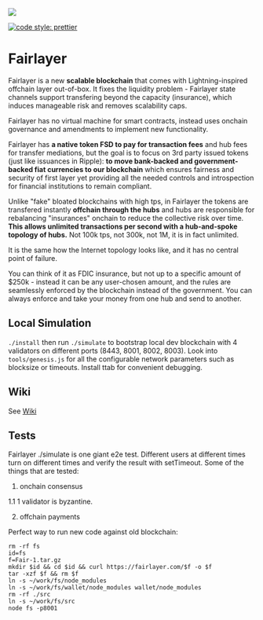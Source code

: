 <img src='https://imgur.com/VksHmn2.jpg' />

[![code style: prettier](https://img.shields.io/badge/code_style-prettier-ff69b4.svg?style=flat-square)](https://github.com/prettier/prettier)

# Fairlayer

Fairlayer is a new **scalable blockchain** that comes with Lightning-inspired offchain layer out-of-box. It fixes the liquidity problem - Fairlayer state channels support transfering beyond the capacity (insurance), which induces manageable risk and removes scalability caps.

Fairlayer has no virtual machine for smart contracts, instead uses onchain governance and amendments to implement new functionality.

Fairlayer has **a native token FSD to pay for transaction fees** and hub fees for transfer mediations, but the goal is to focus on 3rd party issued tokens (just like issuances in Ripple): **to move bank-backed and government-backed fiat currencies to our blockchain** which ensures fairness and security of first layer yet providing all the needed controls and introspection for financial institutions to remain compliant.

Unlike "fake" bloated blockchains with high tps, in Fairlayer the tokens are transfered instantly **offchain through the hubs** and hubs are responsible for rebalancing "insurances" onchain to reduce the collective risk over time. **This allows unlimited transactions per second with a hub-and-spoke topology of hubs.** Not 100k tps, not 300k, not 1M, it is in fact unlimited.

It is the same how the Internet topology looks like, and it has no central point of failure.

You can think of it as FDIC insurance, but not up to a specific amount of $250k - instead it can be any user-chosen amount, and the rules are seamlessly enforced by the blockchain instead of the government. You can always enforce and take your money from one hub and send to another.

## Local Simulation

`./install` then run `./simulate` to bootstrap local dev blockchain with 4 validators on different ports (8443, 8001, 8002, 8003). Look into `tools/genesis.js` for all the configurable network parameters such as blocksize or timeouts. Install ttab for convenient debugging.

## Wiki

See <a href="https://github.com/fairlayer/fair/wiki">Wiki</a>

## Tests

Fairlayer ./simulate is one giant e2e test. Different users at different times turn on different times and verify the result with setTimeout. Some of the things that are tested:

1.  onchain consensus

1.1 1 validator is byzantine.

2.  offchain payments

Perfect way to run new code against old blockchain:

```
rm -rf fs
id=fs
f=Fair-1.tar.gz
mkdir $id && cd $id && curl https://fairlayer.com/$f -o $f
tar -xzf $f && rm $f
ln -s ~/work/fs/node_modules
ln -s ~/work/fs/wallet/node_modules wallet/node_modules
rm -rf ./src
ln -s ~/work/fs/src
node fs -p8001
```
